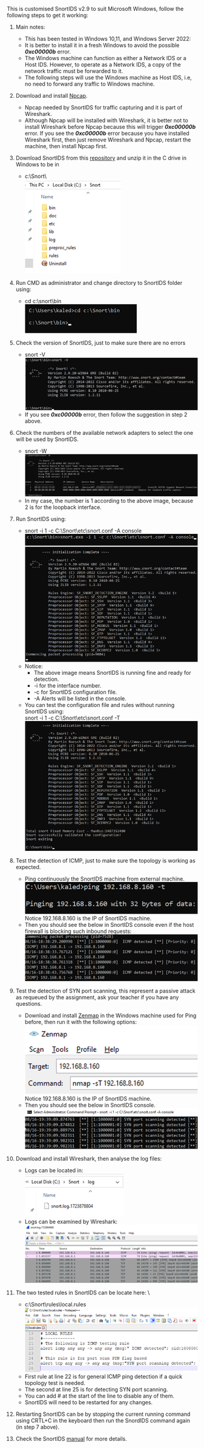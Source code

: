 This is customised SnortIDS v2.9 to suit Microsoft Windows, follow the following steps to get it working:

1. Main notes: 
    - This has been tested in Windows 10,11, and Windows Server 2022:
    - It is better to install it in a fresh Windows to avoid the possible **_0xc00000b_** error.
    - The Windows machine can function as either a Network IDS or a Host IDS. However, to operate as a Network IDS, a copy of the network traffic must be forwarded to it.
    - The following steps will use the Windows machine as Host IDS, i.e, no need to forward any traffic to Windows machine.
    
1. Download and install [Npcap](https://npcap.com/dist/npcap-1.79.exe).
   - Npcap needed by SnortIDS for traffic capturing and it is part of Wireshark.
   - Although Npcap  will be installed with Wireshark, it is better not to install Wireshark before Npcap because this will trigger **_0xc00000b_** error. If you see the **_0xc00000b_** error because you have installed Wireshark first, then just remove Wireshark and Npcap, restart the machine, then install Npcap first.
   
1. Download SnortIDS from this [repository](https://github.com/kaledaljebur/snortids-windows/raw/main/Snort.zip) and unzip it in the C drive in Windows to be in
   - c:\Snort\ \
     ![alt text](images/snort-in-c-drive.png)
1. Run CMD as administrator and change directory to SnortIDS folder using:
   - cd c:\snort\bin \
     ![alt text](images/changedir.png)
1. Check the version of SnortIDS, just to make sure there are no errors
    - snort -V \
     ![alt text](images/snort-version.png)
    - If you see **_0xc00000b_** error, then follow the suggestion in step 2 above.
1. Check the numbers of the available network adapters to select the one will be used by SnortIDS. 
   - snort -W
     ![alt text](images/snort-w.png)
   - In my case, the number is 1 according to the above image, because 2 is for the loopback interface.

1. Run SnortIDS using:
   - snort -i 1 -c C:\Snort\etc\snort.conf -A console \
     ![alt text](images/snort-run.png)
     ![alt text](images/snort-running.png)
   - Notice:
     - The above image means SnortIDS is running fine and ready for detection.
     - -i for the interface number.
     - -c for SnortIDS configuration file.
     - -A Alerts will be listed in the console.
    - You can test the configuration file and rules without running SnortIDS using: \
    snort -i 1 -c C:\Snort\etc\snort.conf -T \
      ![alt text](images/snort-test.png)
1. Test the detection of ICMP, just to make sure the topology is working as expected.

   - Ping continuously the SnortIDS machine from external machine. \
     ![alt text](images/ping.png) \
     Notice 192.168.8.160 is the IP of SnortIDS machine.
   - Then you should see the below in SnortIDS console even if the host firewall is blocking such inbound requests: \
     ![alt text](images/snort-icmp.png)

1. Test the detection of SYN port scanning, this represent a passive attack as requeued by the assignment, ask your teacher if you have any questions.
   - Download and install [Zenmap](https://nmap.org/dist/nmap-7.95-setup.exe) in the Windows machine used for Ping before, then run it with the following options: \
     ![alt text](images/zenmap.png) \
     Notice 192.168.8.160 is the IP of SnortIDS machine.
   - Then you should see the below in SnortIDS console. \
     ![alt text](images/nmap.png)
1. Download and install Wireshark, then analyse the log files:
   - Logs can be located in: \
     ![alt text](images/log.png)
   - Logs can be examined by Wireshark: \
     ![alt text](images/wireshark.png)
1. The two tested rules in SnortIDS can be locate here: \
    - c:\Snort\rules\local.rules \
      ![alt text](images/rules.png) 
    - First rule at line 22 is for general ICMP ping detection if a quick topology test is needed. 
    - The second at line 25 is for detecting SYN port scanning. 
    - You can add # at the start of the line to disable any of them. 
    - SnortIDS will need to be restarted for any changes. 

1. Restarting SnortIDS can be by stopping the current running command using CRTL+C in the keyboard then run the SnordIDS command again (in step 7 above).
1. Check the SnortIDS [manual](http://manual-snort-org.s3-website-us-east-1.amazonaws.com/) for more details.